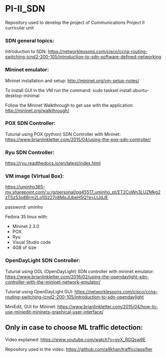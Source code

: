 # PI-II_SDN
Repository used to develop the project of Communications Project II curricular unit

### SDN general topics:

Introduction to SDN:
https://networklessons.com/cisco/ccna-routing-switching-icnd2-200-105/introduction-to-sdn-software-defined-networking

### Mininet emulator:

Mininet installation and setup:
http://mininet.org/vm-setup-notes/

To install GUI in the VM run the command:
sudo tasksel install ubuntu-desktop-minimal

Follow the Mininet Walkthrough to get use with the application:
http://mininet.org/walkthrough/

### POX SDN Controller:

Tuturial using POX (python) SDN Controller with Mininet: https://www.brianlinkletter.com/2015/04/using-the-pox-sdn-controller/

### Ryu SDN Controller:

https://ryu.readthedocs.io/en/latest/index.html

### VM image (Virtual Box): 

https://uminho365-my.sharepoint.com/:u:/g/personal/pg45517_uminho_pt/ET2CoWn3LUZMkg2zTSz53o8Brm2Lo10lz27n8MoJUbeH5Q?e=LtJdJE

password: uminho

Fedora 35 linux with:
 * Mininet 2.3.0
 * POX
 * Ryu
 * Visual Studio code
 * 4GB of size
 
### OpenDayLight SDN Controller:

Tuturial using ODL (OpenDayLight) SDN controller with mininet emulator:
https://www.brianlinkletter.com/2016/02/using-the-opendaylight-sdn-controller-with-the-mininet-network-emulator/

Tutorial using OpenDayLight GUI: https://networklessons.com/cisco/ccna-routing-switching-icnd2-200-105/introduction-to-sdn-opendaylight

MiniEdit, GUI for Mininet: https://www.brianlinkletter.com/2015/04/how-to-use-miniedit-mininets-graphical-user-interface/


## Only in case to choose ML traffic detection:

Video explained: https://www.youtube.com/watch?v=qyX_RGQsw6E

Repository used in the video: https://github.com/a9khan/trafficclassifier
